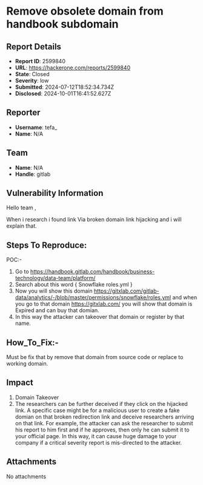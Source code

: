 # Remove obsolete domain from handbook subdomain

## Report Details
- **Report ID**: 2599840
- **URL**: https://hackerone.com/reports/2599840
- **State**: Closed
- **Severity**: low
- **Submitted**: 2024-07-12T18:52:34.734Z
- **Disclosed**: 2024-10-01T16:41:52.627Z

## Reporter
- **Username**: tefa_
- **Name**: N/A

## Team
- **Name**: N/A
- **Handle**: gitlab

## Vulnerability Information
Hello team ,

When i research i found link Via broken domain link hijacking and i will explain that.

## Steps To Reproduce:

POC:-

1. Go to https://handbook.gitlab.com/handbook/business-technology/data-team/platform/
2. Search about this word { Snowflake roles.yml  }
3. Now you will show this domain https://gitxlab.com/gitlab-data/analytics/-/blob/master/permissions/snowflake/roles.yml and when you go to that domain https://gitxlab.com/ you will show that domain is Expired and can buy that domian.
4. In this way the attacker can takeover that domain or register by that name.

## How_To_Fix:-

Must be fix that by remove that domain from source code or replace to working domain.

## Impact

1. Domain Takeover
2. The researchers can be further deceived if they click on the hijacked link. A specific case might be for a malicious user to create a fake domian on that broken redirection link and deceive researchers arriving on that link. For example, the attacker can ask the researcher to submit his report to him first and if he approves, then only he can submit it to your official page. In this way, it can cause huge damage to your company if a critical severity report is mis-directed to the attacker.

## Attachments
No attachments

